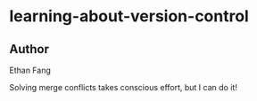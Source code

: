 # learning-about-version-control
## Author
Ethan Fang

Solving merge conflicts takes conscious effort, but I can do it!
